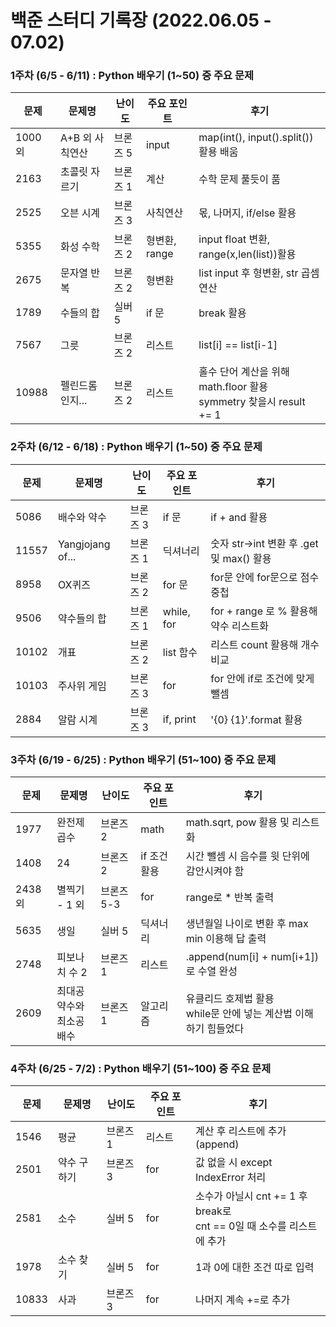 # 백준 스터디 기록장 (2022.06.05 - 07.02)
### 1주차 (6/5 - 6/11) : Python 배우기 (1~50) 중 주요 문제
|문제|문제명|난이도|주요 포인트|후기|
|---|---|---|---|---|
|1000 외|A+B 외 사칙연산|브론즈 5|input|map(int(), input().split()) 활용 배움|
|2163|초콜릿 자르기|브론즈 1|계산|수학 문제 풀듯이 품|
|2525|오븐 시계|브론즈 3|사칙연산|몫, 나머지, if/else 활용|
|5355|화성 수학|브론즈 2|형변환, range|input float 변환, range(x,len(list))활용|
|2675|문자열 반복|브론즈 2|형변환|list input 후 형변환, str 곱셈 연산|
|1789|수들의 합|실버 5|if 문|break 활용|
|7567|그릇|브론즈 2|리스트|list[i] == list[i-1]|
|10988|펠린드롬인지...|브론즈 2|리스트|홀수 단어 계산을 위해 math.floor 활용<br>symmetry 찾을시 result += 1|
### 2주차 (6/12 - 6/18) : Python 배우기 (1~50) 중 주요 문제
|문제|문제명|난이도|주요 포인트|후기|
|---|---|---|---|---|
|5086|배수와 약수|브론즈 3|if 문|if + and 활용|
|11557|Yangjojang of...|브론즈 1|딕셔너리|숫자 str->int 변환 후 .get 및 max() 활용|
|8958|OX퀴즈|브론즈 2|for 문|for문 안에 for문으로 점수 중첩|
|9506|약수들의 합|브론즈 1|while, for|for + range 로 % 활용해 약수 리스트화|
|10102|개표|브론즈 2|list 함수|리스트 count 활용해 개수 비교|
|10103|주사위 게임|브론즈 3|for|for 안에 if로 조건에 맞게 뺄셈|
|2884|알람 시계|브론즈 3|if, print|'{0} {1}'.format 활용|
### 3주차 (6/19 - 6/25) : Python 배우기 (51~100) 중 주요 문제
|문제|문제명|난이도|주요 포인트|후기|
|---|---|---|---|---|
|1977|완전제곱수|브론즈 2|math|math.sqrt, pow 활용 및 리스트화|
|1408|24|브론즈 2|if 조건 활용|시간 뺄셈 시 음수를 윗 단위에 감안시켜야 함|
|2438 외|별찍기 - 1 외|브론즈 5-3|for|range로 * 반복 출력|
|5635|생일|실버 5|딕셔너리|생년월일 나이로 변환 후 max min 이용해 답 출력|
|2748|피보나치 수 2|브론즈 1|리스트|.append(num[i] + num[i+1]) 로 수열 완성|
|2609|최대공약수와<br>최소공배수|브론즈 1|알고리즘|유클리드 호제법 활용<br>while문 안에 넣는 계산법 이해하기 힘들었다|
### 4주차 (6/25 - 7/2) : Python 배우기 (51~100) 중 주요 문제
|문제|문제명|난이도|주요 포인트|후기|
|---|---|---|---|---|
|1546|평균|브론즈 1|리스트|계산 후 리스트에 추가 (append)|
|2501|약수 구하기|브론즈 3|for|값 없을 시 except IndexError 처리|
|2581|소수|실버 5|for|소수가 아닐시 cnt += 1 후 break로<br>cnt == 0일 때 소수를 리스트에 추가|
|1978|소수 찾기|실버 5|for|1과 0에 대한 조건 따로 입력|
|10833|사과|브론즈 3|for|나머지 계속 +=로 추가|